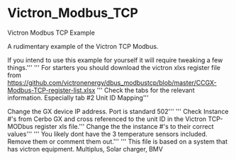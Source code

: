 # Victron_Modbus_TCP
Victron Modbus TCP Example


A rudimentary example of the Victron TCP Modbus.

If you intend to use this example for yourself it will require tweaking a few things.'''
'''
For starters you should download the victron xlxs register file from https://github.com/victronenergy/dbus_modbustcp/blob/master/CCGX-Modbus-TCP-register-list.xlsx '''
Check the tabs for the relevant information. Especially tab #2 Unit ID Mapping'''

Change the GX device IP address. Port is standard 502'''
'''
Check Instance #'s from Cerbo GX and cross referenced to the unit ID in the Victron TCP-MODbus register xls file.'''
Change the the instance #'s to their correct values'''
'''
You likely dont have the 3 temperature sensors included. Remove them or comment them out.'''
'''
This file is based on a system that has victron equipment. Multiplus, Solar charger, BMV
